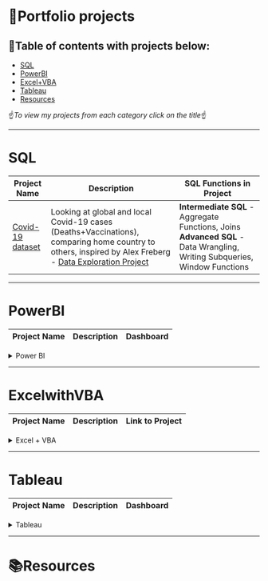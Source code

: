 # :blue_book:Portfolio projects
## :green_book:Table of contents with projects below:

- [SQL](#sql)
- [PowerBI](#powerbi)
- [Excel+VBA](#excelwithvba)
- [Tableau](#tableau)
- [Resources](#resources)

:point_up:_To view my projects from each category click on the title_:point_up:
***
# SQL 

| Project Name | Description | SQL Functions in Project |
|---|---|---|
| [Covid-19 dataset](https://github.com/Ciachula/Covid-19-dataset/blob/main/README.md) | Looking at global and local Covid-19 cases (Deaths+Vaccinations), comparing home country to others, inspired by Alex Freberg - [Data Exploration Project](https://www.youtube.com/watch?v=qfyynHBFOsM&list=PLUaB-1hjhk8H48Pj32z4GZgGWyylqv85f&index=1)| <b>Intermediate SQL</b> - Aggregate Functions, Joins <b>Advanced SQL</b> - Data Wrangling, Writing Subqueries, Window Functions|


***
# PowerBI 

| Project Name | Description | Dashboard |
|---|---|---|

<details>
<summary>Power BI</summary>
<br>

- Making visualization by using various datasets [[Power BI visualization here.]](https://github.com/Ciachula/Portfolio/tree/main/power_bi)
<img width="1000" alt="userform+offset1" src="https://user-images.githubusercontent.com/31890259/190378506-3f2988b4-ba31-4572-b002-b7ae527cc8ae.png">
<hr>
  
- Private message for Power BI visualization below
<img width="1000" alt="userform+offset1" src="https://user-images.githubusercontent.com/31890259/190377586-9e346bb7-735a-44e8-9d99-1b58c82794a3.png">
<hr>
<img width="1000" alt="userform+offset1" src="https://user-images.githubusercontent.com/31890259/190377737-3d0e4e79-4def-49b9-bb51-60a8259f1a4d.png">
<hr>
<img width="1000" alt="userform+offset1" src="https://user-images.githubusercontent.com/31890259/190377847-c7128d9d-dbf1-4ad0-bb8d-4f3dc891153d.png">
<hr>
<img width="1000" alt="userform+offset1" src="https://user-images.githubusercontent.com/31890259/190377913-b213e41b-2629-4a21-aaea-2b5cfaf14c17.png">
</details>

***
# ExcelwithVBA
| Project Name | Description | Link to Project |
|---|---|---|

<details>
<summary>Excel + VBA</summary>
<br>

- Userform (login+password - VBA) and offset function [[Excel file here.]](https://github.com/Ciachula/Portfolio/tree/main/excel)
<img width="854" alt="userform+offset1" src="https://user-images.githubusercontent.com/31890259/187172384-016f4a0f-179d-4783-bdf5-b6e602626db0.PNG">
<br>

````
Private Sub cmdCancel_Click()
Unload Me
End Sub

Private Sub cmdClear_Click()

Me.txtUserID.Value = ""
Me.txtPassword.Value = ""
Me.txtUserID.SetFocus
End Sub

Private Sub cmdLogin_Click()

Dim user As String
Dim password As String

user = Me.txtUserID.Value
password = Me.txtPassword.Value

If (user = "admin" And password = "admin") Then
Unload Me
Application.Visible = True
Application.ScreenUpdating = False
Worksheets("Sheet1").Visible = True
Worksheets("Sheet2").Visible = True
Else
MsgBox "Invalid login credentials, Please try again", vbOKOnly + vbCritical, "Error during login phase"
End If

Private Sub Workbook_BeforeClose(Cancel As Boolean)
Application.ScreenUpdating = False
Worksheets("Sheet1").Visible = xlVeryHidden
Worksheets("Sheet2").Visible = xlVeryHidden
ThisWorkbook.Save  
End Sub
````
<hr>
<img width="892" alt="userform+offset2" src="https://user-images.githubusercontent.com/31890259/187172490-61cdf02c-84a8-4167-afb4-63fd7e17d8d3.PNG">
<br>
<hr>

- LOOKUP, INDEX + MATCH, SUMIFS [[Excel file here.]](https://github.com/Ciachula/Portfolio/tree/main/excel)
<img width="850" alt="Customer_Quote" src="https://user-images.githubusercontent.com/31890259/188129364-01ea1faf-f8df-4b7c-868b-69d3c483da30.PNG">
<img width="850" alt="Discount_Matrix" src="https://user-images.githubusercontent.com/31890259/188139323-b5c57b1c-0be9-4be2-b168-ea8aa5a3635d.PNG">
<br>
<hr>
  
- Data modeling using Solver [[Excel file here.]](https://github.com/Ciachula/Portfolio/tree/main/excel)
<img width="850" alt="Solver" src="https://user-images.githubusercontent.com/31890259/188129477-32cce196-0609-4f29-b829-57603ad15a5c.PNG">
<hr>
</details>

***
# Tableau
| Project Name | Description | Dashboard |
|---|---|---|

<details>
<summary>Tableau</summary>
<br>

- Making visualization by using various datasets [[Tableau profile here.]](https://public.tableau.com/app/profile/goodgrenade)

<img width="1050" alt="Solver" src="https://user-images.githubusercontent.com/31890259/190346432-6aa219dd-629b-4fa9-9388-047490ef4e07.png">
<hr>
<img width="1050" alt="Solver" src="https://user-images.githubusercontent.com/31890259/190346655-2b54ec57-9e02-4be4-839e-d7ef87f6e865.png">

</details>

***
# 📚Resources




